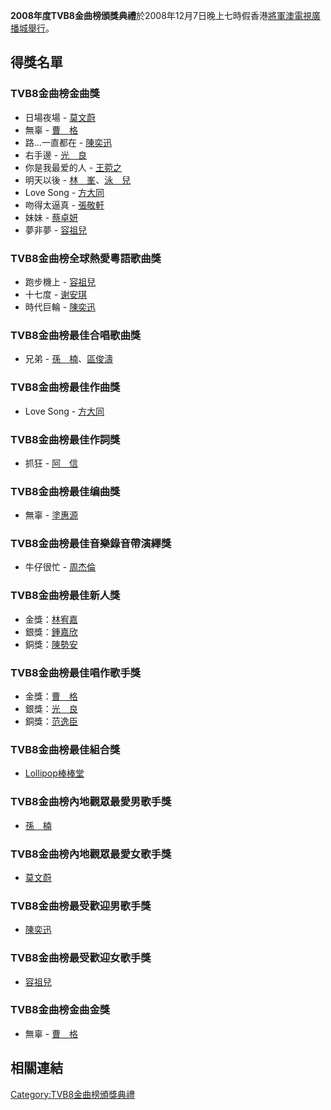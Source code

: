 **2008年度TVB8金曲榜頒獎典禮**於2008年12月7日晚上七時假香港[將軍澳](../Page/將軍澳.md "wikilink")[電視廣播城舉行](../Page/電視廣播城.md "wikilink")。

## 得獎名單

### TVB8金曲榜金曲獎

  - 日場夜場 - [莫文蔚](../Page/莫文蔚.md "wikilink")
  - 無辜 - [曹　格](../Page/曹格.md "wikilink")
  - 路...一直都在 - [陳奕迅](../Page/陳奕迅.md "wikilink")
  - 右手邊 - [光　良](../Page/光良.md "wikilink")
  - 你是我最爱的人 - [王菀之](https://zh.wikipedia.org/wiki/王菀之 "wikilink")
  - 明天以後 -
    [林　峯](https://zh.wikipedia.org/wiki/林峯 "wikilink")、[泳　兒](../Page/泳兒.md "wikilink")
  - Love Song - [方大同](https://zh.wikipedia.org/wiki/方大同 "wikilink")
  - 吻得太逼真 - [張敬軒](https://zh.wikipedia.org/wiki/張敬軒 "wikilink")
  - 妹妹 - [蔡卓妍](../Page/蔡卓妍.md "wikilink")
  - 夢非夢 - [容祖兒](https://zh.wikipedia.org/wiki/容祖兒 "wikilink")

### TVB8金曲榜全球熱愛粵語歌曲獎

  - 跑步機上 - [容祖兒](https://zh.wikipedia.org/wiki/容祖兒 "wikilink")
  - 十七度 - [谢安琪](https://zh.wikipedia.org/wiki/谢安琪 "wikilink")
  - 時代巨輪 - [陳奕迅](../Page/陳奕迅.md "wikilink")

### TVB8金曲榜最佳合唱歌曲獎

  - 兄弟 -
    [孫　楠](https://zh.wikipedia.org/wiki/孫楠 "wikilink")、[區俊濤](../Page/區俊濤.md "wikilink")

### TVB8金曲榜最佳作曲獎

  - Love Song - [方大同](https://zh.wikipedia.org/wiki/方大同 "wikilink")

### TVB8金曲榜最佳作詞獎

  - 抓狂 - [阿　信](../Page/陳信宏.md "wikilink")

### TVB8金曲榜最佳编曲獎

  - 無辜 - [塗惠源](https://zh.wikipedia.org/wiki/塗惠源 "wikilink")

### TVB8金曲榜最佳音樂錄音帶演繹獎

  - 牛仔很忙 - [周杰倫](../Page/周杰倫.md "wikilink")

### TVB8金曲榜最佳新人獎

  - 金獎：[林宥嘉](../Page/林宥嘉.md "wikilink")
  - 銀獎：[鍾嘉欣](https://zh.wikipedia.org/wiki/鍾嘉欣 "wikilink")
  - 銅獎：[陳勢安](https://zh.wikipedia.org/wiki/陳勢安 "wikilink")

### TVB8金曲榜最佳唱作歌手獎

  - 金獎：[曹　格](../Page/曹格.md "wikilink")
  - 銀獎：[光　良](../Page/光良.md "wikilink")
  - 銅獎：[范逸臣](../Page/范逸臣.md "wikilink")

### TVB8金曲榜最佳組合獎

  - [Lollipop棒棒堂](https://zh.wikipedia.org/wiki/Lollipop棒棒堂 "wikilink")

### TVB8金曲榜內地觀眾最愛男歌手獎

  - [孫　楠](https://zh.wikipedia.org/wiki/孫楠 "wikilink")

### TVB8金曲榜內地觀眾最愛女歌手獎

  - [莫文蔚](../Page/莫文蔚.md "wikilink")

### TVB8金曲榜最受歡迎男歌手獎

  - [陳奕迅](../Page/陳奕迅.md "wikilink")

### TVB8金曲榜最受歡迎女歌手獎

  - [容祖兒](https://zh.wikipedia.org/wiki/容祖兒 "wikilink")

### TVB8金曲榜金曲金獎

  - 無辜 - [曹　格](../Page/曹格.md "wikilink")

## 相關連結

[Category:TVB8金曲榜頒獎典禮](https://zh.wikipedia.org/wiki/Category:TVB8金曲榜頒獎典禮 "wikilink")